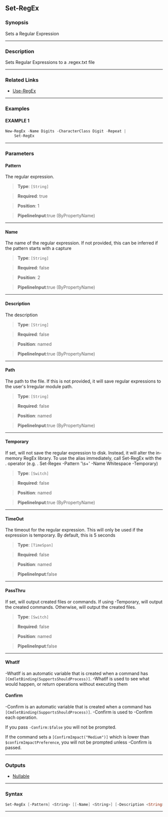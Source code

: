 Set-RegEx
---------
### Synopsis
Sets a Regular Expression

---
### Description

Sets Regular Expressions to a .regex.txt file

---
### Related Links
* [Use-RegEx](Use-RegEx.md)



---
### Examples
#### EXAMPLE 1
```PowerShell
New-RegEx -Name Digits -CharacterClass Digit -Repeat |
    Set-RegEx
```

---
### Parameters
#### **Pattern**

The regular expression.



> **Type**: ```[String]```

> **Required**: true

> **Position**: 1

> **PipelineInput**:true (ByPropertyName)



---
#### **Name**

The name of the regular expression.  If not provided, this can be inferred if the pattern starts with a capture



> **Type**: ```[String]```

> **Required**: false

> **Position**: 2

> **PipelineInput**:true (ByPropertyName)



---
#### **Description**

The description



> **Type**: ```[String]```

> **Required**: false

> **Position**: named

> **PipelineInput**:true (ByPropertyName)



---
#### **Path**

The path to the file.  If this is not provided, it will save regular expressions to the user's Irregular module path.



> **Type**: ```[String]```

> **Required**: false

> **Position**: named

> **PipelineInput**:true (ByPropertyName)



---
#### **Temporary**

If set, will not save the regular expression to disk.  Instead, it will alter the in-memory RegEx library.
To use the alias immediately, call Set-RegEx with the . operator (e.g. . Set-Regex -Pattern '\s+' -Name Whitespace -Temporary)



> **Type**: ```[Switch]```

> **Required**: false

> **Position**: named

> **PipelineInput**:true (ByPropertyName)



---
#### **TimeOut**

The timeout for the regular expression.
This will only be used if the expression is temporary.
By default, this is 5 seconds



> **Type**: ```[TimeSpan]```

> **Required**: false

> **Position**: named

> **PipelineInput**:false



---
#### **PassThru**

If set, will output created files or commands.
If using -Temporary, will output the created commands.
Otherwise, will output the created files.



> **Type**: ```[Switch]```

> **Required**: false

> **Position**: named

> **PipelineInput**:false



---
#### **WhatIf**
-WhatIf is an automatic variable that is created when a command has ```[CmdletBinding(SupportsShouldProcess)]```.
-WhatIf is used to see what would happen, or return operations without executing them
#### **Confirm**
-Confirm is an automatic variable that is created when a command has ```[CmdletBinding(SupportsShouldProcess)]```.
-Confirm is used to -Confirm each operation.
    
If you pass ```-Confirm:$false``` you will not be prompted.
    
    
If the command sets a ```[ConfirmImpact("Medium")]``` which is lower than ```$confirmImpactPreference```, you will not be prompted unless -Confirm is passed.

---
### Outputs
* [Nullable](https://learn.microsoft.com/en-us/dotnet/api/System.Nullable)




---
### Syntax
```PowerShell
Set-RegEx [-Pattern] <String> [[-Name] <String>] [-Description <String>] [-Path <String>] [-Temporary] [-TimeOut <TimeSpan>] [-PassThru] [-WhatIf] [-Confirm] [<CommonParameters>]
```
---
